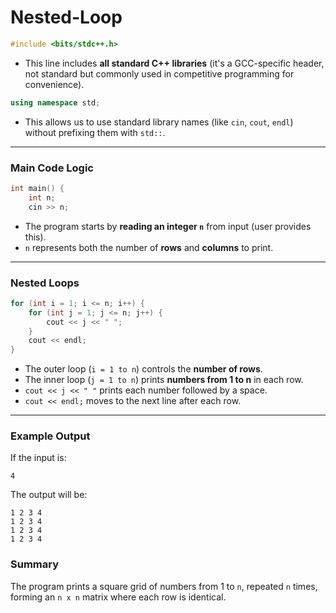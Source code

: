 ﻿# Nested-Loop 


```cpp
#include <bits/stdc++.h>
```

* This line includes **all standard C++ libraries** (it's a GCC-specific header, not standard but commonly used in competitive programming for convenience).

```cpp
using namespace std;
```

* This allows us to use standard library names (like `cin`, `cout`, `endl`) without prefixing them with `std::`.

---

### Main Code Logic

```cpp
int main() {
    int n;
    cin >> n;
```

* The program starts by **reading an integer `n`** from input (user provides this).
* `n` represents both the number of **rows** and **columns** to print.

---

### Nested Loops

```cpp
for (int i = 1; i <= n; i++) {
    for (int j = 1; j <= n; j++) {
        cout << j << " ";
    }
    cout << endl;
}
```

* The outer loop (`i = 1 to n`) controls the **number of rows**.
* The inner loop (`j = 1 to n`) prints **numbers from 1 to n** in each row.
* `cout << j << " "` prints each number followed by a space.
* `cout << endl;` moves to the next line after each row.

---

### Example Output

If the input is:

```
4
```

The output will be:

```
1 2 3 4 
1 2 3 4 
1 2 3 4 
1 2 3 4 
```

### Summary

The program prints a square grid of numbers from 1 to `n`, repeated `n` times, forming an `n x n` matrix where each row is identical.


